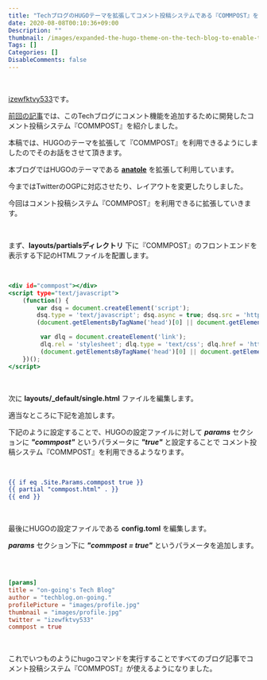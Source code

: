```yaml
---
title: "TechブログのHUGOテーマを拡張してコメント投稿システムである『COMMPOST』を利用できるようにした話"
date: 2020-08-08T00:10:36+09:00
Description: ""
thumbnail: /images/expanded-the-hugo-theme-on-the-tech-blog-to-enable-the-commpost-which-is-comment-posting-system-to-be-used/thumbnail.png
Tags: []
Categories: []
DisableComments: false
---
```


&nbsp;

[izewfktvy533](https://twitter.com/izewfktvy533)です。

[前回の記事](https://techblog.on-going.jp/posts/commpost-a-comment-posting-system/)では、このTechブログにコメント機能を追加するために開発したコメント投稿システム『COMMPOST』を紹介しました。

本稿では、HUGOのテーマを拡張して『COMMPOST』を利用できるようにしましたのでそのお話をさせて頂きます。

本ブログではHUGOのテーマである [**anatole**](https://github.com/lxndrblz/anatole) を拡張して利用しています。

今まではTwitterのOGPに対応させたり、レイアウトを変更したりしました。

今回はコメント投稿システム『COMMPOST』を利用できるに拡張していきます。


&nbsp;

まず、**layouts/partialsディレクトリ** 下に『COMMPOST』のフロントエンドを表示する下記のHTMLファイルを配置します。

&nbsp;

```:layouts/partials/commpost.html
<div id="commpost"></div>
<script type="text/javascript">
    (function() {
        var dsq = document.createElement('script');
        dsq.type = 'text/javascript'; dsq.async = true; dsq.src = 'https://commpost.on-going.jp/js/embed.js';
        (document.getElementsByTagName('head')[0] || document.getElementsByTagName('body')[0]).appendChild(dsq);

         var dlq = document.createElement('link');
         dlq.rel = 'stylesheet'; dlq.type = 'text/css'; dlq.href = 'https://commpost.on-going.jp/assets/css/embed.css';
         (document.getElementsByTagName('head')[0] || document.getElementsByTagName('body')[0]).appendChild(dlq);
    })();
</script>
```


&nbsp;

次に **layouts/\_default/single.html** ファイルを編集します。

適当なところに下記を追加します。

下記のように設定することで、HUGOの設定ファイルに対して **_params_** セクションに **_"commpost"_** というパラメータに **_"true"_** と設定することで
コメント投稿システム『COMMPOST』を利用できるようなります。


&nbsp;

```:layouts/_default/single.html
{{ if eq .Site.Params.commpost true }}
{{ partial "commpost.html" . }}
{{ end }}
```

&nbsp;

最後にHUGOの設定ファイルである **config.toml** を編集します。

**_params_** セクション下に **_"commpost = true"_** というパラメータを追加します。

&nbsp;

```cofig.toml

[params]
title = "on-going's Tech Blog"
author = "techblog.on-going."
profilePicture = "images/profile.jpg"
thumbnail = "images/profile.jpg"
twitter = "izewfktvy533"
commpost = true

```

&nbsp;

これでいつものようにhugoコマンドを実行することですべてのブログ記事でコメント投稿システム『COMMPOST』が使えるようになりました。

&nbsp;

